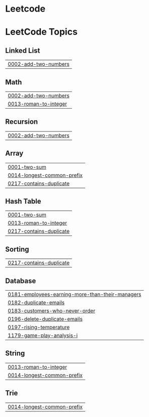 # Leetcode
<!---LeetCode Topics Start-->
# LeetCode Topics
## Linked List
|  |
| ------- |
| [0002-add-two-numbers](https://github.com/Nakshatra-Pawar/Leetcode/tree/master/0002-add-two-numbers) |
## Math
|  |
| ------- |
| [0002-add-two-numbers](https://github.com/Nakshatra-Pawar/Leetcode/tree/master/0002-add-two-numbers) |
| [0013-roman-to-integer](https://github.com/Nakshatra-Pawar/Leetcode/tree/master/0013-roman-to-integer) |
## Recursion
|  |
| ------- |
| [0002-add-two-numbers](https://github.com/Nakshatra-Pawar/Leetcode/tree/master/0002-add-two-numbers) |
## Array
|  |
| ------- |
| [0001-two-sum](https://github.com/Nakshatra-Pawar/Leetcode/tree/master/0001-two-sum) |
| [0014-longest-common-prefix](https://github.com/Nakshatra-Pawar/Leetcode/tree/master/0014-longest-common-prefix) |
| [0217-contains-duplicate](https://github.com/Nakshatra-Pawar/Leetcode/tree/master/0217-contains-duplicate) |
## Hash Table
|  |
| ------- |
| [0001-two-sum](https://github.com/Nakshatra-Pawar/Leetcode/tree/master/0001-two-sum) |
| [0013-roman-to-integer](https://github.com/Nakshatra-Pawar/Leetcode/tree/master/0013-roman-to-integer) |
| [0217-contains-duplicate](https://github.com/Nakshatra-Pawar/Leetcode/tree/master/0217-contains-duplicate) |
## Sorting
|  |
| ------- |
| [0217-contains-duplicate](https://github.com/Nakshatra-Pawar/Leetcode/tree/master/0217-contains-duplicate) |
## Database
|  |
| ------- |
| [0181-employees-earning-more-than-their-managers](https://github.com/Nakshatra-Pawar/Leetcode/tree/master/0181-employees-earning-more-than-their-managers) |
| [0182-duplicate-emails](https://github.com/Nakshatra-Pawar/Leetcode/tree/master/0182-duplicate-emails) |
| [0183-customers-who-never-order](https://github.com/Nakshatra-Pawar/Leetcode/tree/master/0183-customers-who-never-order) |
| [0196-delete-duplicate-emails](https://github.com/Nakshatra-Pawar/Leetcode/tree/master/0196-delete-duplicate-emails) |
| [0197-rising-temperature](https://github.com/Nakshatra-Pawar/Leetcode/tree/master/0197-rising-temperature) |
| [1179-game-play-analysis-i](https://github.com/Nakshatra-Pawar/Leetcode/tree/master/1179-game-play-analysis-i) |
## String
|  |
| ------- |
| [0013-roman-to-integer](https://github.com/Nakshatra-Pawar/Leetcode/tree/master/0013-roman-to-integer) |
| [0014-longest-common-prefix](https://github.com/Nakshatra-Pawar/Leetcode/tree/master/0014-longest-common-prefix) |
## Trie
|  |
| ------- |
| [0014-longest-common-prefix](https://github.com/Nakshatra-Pawar/Leetcode/tree/master/0014-longest-common-prefix) |
<!---LeetCode Topics End-->